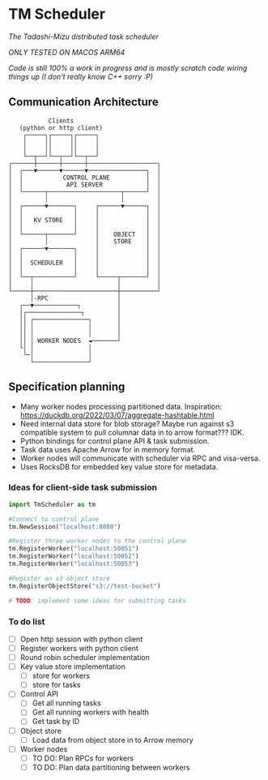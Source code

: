 # TM Scheduler
*The Tadashi-Mizu distributed task scheduler*

*ONLY TESTED ON MACOS ARM64*

*Code is still 100% a work in progress and is mostly scratch code wiring things up (I don't really know C++ sorry :P)*

## Communication Architecture

```
           Clients 
   (python or http client)                       
    ┌─────┐┌─────┐┌─────┐                 
    │     ││     ││     │                 
    │     ││     ││     │                 
    └──┬──┘└──┬──┘└──┬──┘                 
┌──────┼──────┼──────┼───────────────────┐
│  ┌───▼──────▼──────▼────────────────┐  │
│  │           CONTROL PLANE          │  │
│  │            API SERVER            │  │
│  └──────┬────────────────────┬──────┘  │
│         │                    │         │
│  ┌──────▼───────┐     ┌──────▼──────┐  │
│  │              │     │             │  │
│  │   KV STORE   │     │             │  │
│  │              │     │             │  │
│  └──────┬───────┘     │    OBJECT   │  │
│         │             │    STORE    │  │
│  ┌──────▼───────┐     │             │  │
│  │              │     │             │  │
│  │  SCHEDULER   │     │             │  │
│  │              │     │             │  │
│  └──┬───────────┘     └─────┬───────┘  │
│     │                       │          │
└─────┼───────────────────────┼──────────┘
      │-RPC                   │           
   ┌──▼────────────┐          │           
   │┌───────────────┐         │           
   ││ ┌───────────────┐       │           
   ││ │               │       │           
   ││ │               │       │           
   ││ │ WORKER NODES  ◄───────┘           
   └│ │               │                   
    └─│               │                   
      └───────────────┘                   

```

## Specification planning
* Many worker nodes processing partitioned data. Inspiration: https://duckdb.org/2022/03/07/aggregate-hashtable.html
* Need internal data store for blob storage? Maybe run against s3 compatible system to pull columnar data in to arrow format??? IDK.
* Python bindings for control plane API & task submission.
* Task data uses Apache Arrow for in memory format.
* Worker nodes will communicate with scheduler via RPC and visa-versa.
* Uses RocksDB for embedded key value store for metadata. 

### Ideas for client-side task submission
```python
import TmScheduler as tm

#Connect to control plane
tm.NewSession("localhost:8080")

#Register three worker nodes to the control plane
tm.RegisterWorker("localhost:50051")
tm.RegisterWorker("localhost:50052")
tm.RegisterWorker("localhost:50053")

#Register an s3 object store
tm.RegisterObjectStore("s3://test-bucket")

# TODO: implement some ideas for submitting tasks
```

### To do list
- [ ] Open http session with python client
- [ ] Register workers with python client 
- [ ] Round robin scheduler implementation 
- [ ] Key value store implementation 
  - [ ] store for workers
  - [ ] store for tasks
- [ ] Control API
  - [ ] Get all running tasks
  - [ ] Get all running workers with health
  - [ ] Get task by ID
- [ ] Object store
  - [ ] Load data from object store in to Arrow memory
- [ ] Worker nodes
  - [ ] TO DO: Plan RPCs for workers 
  - [ ] TO DO: Plan data partitioning between workers